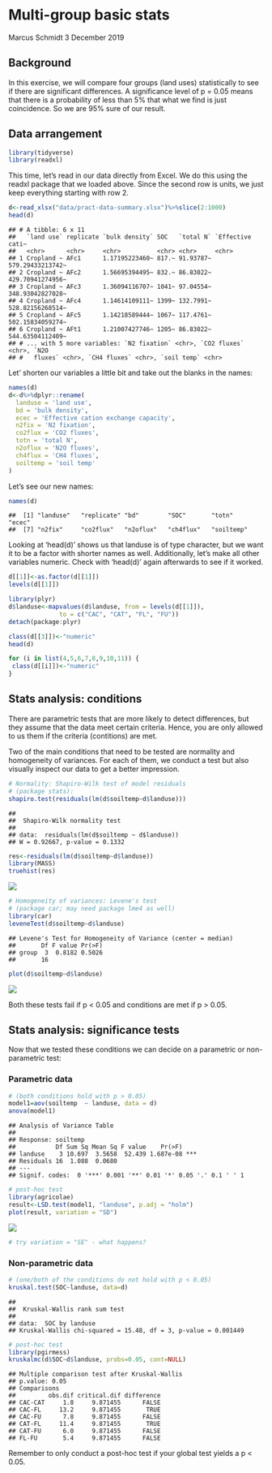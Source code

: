 Multi-group basic stats
================
Marcus Schmidt
3 December 2019

## Background

In this exercise, we will compare four groups (land uses) statistically
to see if there are significant differences. A significance level of p =
0.05 means that there is a probability of less than 5% that what we find
is just coincidence. So we are 95% sure of our result.

## Data arrangement

``` r
library(tidyverse)
library(readxl)
```

This time, let’s read in our data directly from Excel. We do this using
the readxl package that we loaded above. Since the second row is units,
we just keep everything starting with row 2.

``` r
d<-read_xlsx("data/pract-data-summary.xlsx")%>%slice(2:1000)
head(d)
```

    ## # A tibble: 6 x 11
    ##   `land use` replicate `bulk density` SOC   `total N` `Effective cati~
    ##   <chr>      <chr>     <chr>          <chr> <chr>     <chr>           
    ## 1 Cropland ~ AFc1      1.17195223460~ 817.~ 91.93787~ 579.29433213742~
    ## 2 Cropland ~ AFc2      1.56695394495~ 832.~ 86.83022~ 429.70941274956~
    ## 3 Cropland ~ AFc3      1.36094116707~ 1041~ 97.04554~ 348.93042827028~
    ## 4 Cropland ~ AFc4      1.14614109111~ 1399~ 132.7991~ 528.82156268514~
    ## 5 Cropland ~ AFc5      1.14218589444~ 1067~ 117.4761~ 502.15834059274~
    ## 6 Cropland ~ AFt1      1.21007427746~ 1205~ 86.83022~ 544.63504112409~
    ## # ... with 5 more variables: `N2 fixation` <chr>, `CO2 fluxes` <chr>, `N2O
    ## #   fluxes` <chr>, `CH4 fluxes` <chr>, `soil temp` <chr>

Let’ shorten our variables a little bit and take out the blanks in the
names:

``` r
names(d)
d<-d%>%dplyr::rename(
  landuse = 'land use',
  bd = 'bulk density',
  ecec = 'Effective cation exchange capacity',
  n2fix = 'N2 fixation',
  co2flux = 'CO2 fluxes',
  totn = 'total N',
  n2oflux = 'N2O fluxes',
  ch4flux = 'CH4 fluxes',
  soiltemp = 'soil temp'
)
```

Let’s see our new names:

``` r
names(d)
```

    ##  [1] "landuse"   "replicate" "bd"        "SOC"       "totn"      "ecec"     
    ##  [7] "n2fix"     "co2flux"   "n2oflux"   "ch4flux"   "soiltemp"

Looking at ‘head(d)’ shows us that landuse is of type character, but we
want it to be a factor with shorter names as well. Additionally, let’s
make all other variables numeric. Check with ‘head(d)’ again afterwards
to see if it worked.

``` r
d[[1]]<-as.factor(d[[1]])
levels(d[[1]])

library(plyr)
d$landuse<-mapvalues(d$landuse, from = levels(d[[1]]), 
              to = c("CAC", "CAT", "FL", "FU"))
detach(package:plyr)

class(d[[3]])<-"numeric" 
head(d)

for (i in list(4,5,6,7,8,9,10,11)) {
 class(d[[i]])<-"numeric" 
}
```

## Stats analysis: conditions

There are parametric tests that are more likely to detect differences,
but they assume that the data meet certain criteria. Hence, you are only
allowed to us them if the criteria (contitions) are met.

Two of the main conditions that need to be tested are normality and
homogeneity of variances. For each of them, we conduct a test but also
visually inspect our data to get a better impression.

``` r
# Normality: Shapiro-Wilk test of model residuals 
# (package stats):
shapiro.test(residuals(lm(d$soiltemp~d$landuse)))
```

    ## 
    ##  Shapiro-Wilk normality test
    ## 
    ## data:  residuals(lm(d$soiltemp ~ d$landuse))
    ## W = 0.92667, p-value = 0.1332

``` r
res<-residuals(lm(d$soiltemp~d$landuse))
library(MASS)
truehist(res)
```

![](report-stats_files/figure-gfm/normality-1.png)<!-- -->

``` r
# Homogeneity of variances: Levene's test 
# (package car; may need package lme4 as well)
library(car)
leveneTest(d$soiltemp~d$landuse)
```

    ## Levene's Test for Homogeneity of Variance (center = median)
    ##       Df F value Pr(>F)
    ## group  3  0.8182 0.5026
    ##       16

``` r
plot(d$soiltemp~d$landuse)
```

![](report-stats_files/figure-gfm/hom-of-var-1.png)<!-- -->

Both these tests fail if p \< 0.05 and conditions are met if p \> 0.05.

## Stats analysis: significance tests

Now that we tested these conditions we can decide on a parametric or
non-parametric test:

### Parametric data

``` r
# (both conditions hold with p > 0.05)
model1=aov(soiltemp  ~ landuse, data = d)
anova(model1)
```

    ## Analysis of Variance Table
    ## 
    ## Response: soiltemp
    ##           Df Sum Sq Mean Sq F value    Pr(>F)    
    ## landuse    3 10.697  3.5658  52.439 1.687e-08 ***
    ## Residuals 16  1.088  0.0680                      
    ## ---
    ## Signif. codes:  0 '***' 0.001 '**' 0.01 '*' 0.05 '.' 0.1 ' ' 1

``` r
# post-hoc test
library(agricolae)
result<-LSD.test(model1, "landuse", p.adj = "holm")
plot(result, variation = "SD")
```

![](report-stats_files/figure-gfm/param-1.png)<!-- -->

``` r
# try variation = "SE" - what happens?
```

### Non-parametric data

``` r
# (one/both of the conditions do not hold with p < 0.05)
kruskal.test(SOC~landuse, data=d)
```

    ## 
    ##  Kruskal-Wallis rank sum test
    ## 
    ## data:  SOC by landuse
    ## Kruskal-Wallis chi-squared = 15.48, df = 3, p-value = 0.001449

``` r
# post-hoc test
library(pgirmess)
kruskalmc(d$SOC~d$landuse, probs=0.05, cont=NULL) 
```

    ## Multiple comparison test after Kruskal-Wallis 
    ## p.value: 0.05 
    ## Comparisons
    ##         obs.dif critical.dif difference
    ## CAC-CAT     1.8     9.871455      FALSE
    ## CAC-FL     13.2     9.871455       TRUE
    ## CAC-FU      7.8     9.871455      FALSE
    ## CAT-FL     11.4     9.871455       TRUE
    ## CAT-FU      6.0     9.871455      FALSE
    ## FL-FU       5.4     9.871455      FALSE

Remember to only conduct a post-hoc test if your global test yields a p
\< 0.05.
